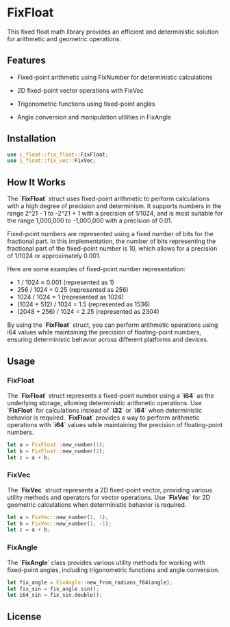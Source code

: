 # FixFloat

This fixed float math library provides an efficient and deterministic solution for arithmetic and geometric operations.

## Features

- Fixed-point arithmetic using FixNumber for deterministic calculations

- 2D fixed-point vector operations with FixVec

- Trigonometric functions using fixed-point angles

- Angle conversion and manipulation utilities in FixAngle


## Installation


```rust
use i_float::fix_float::FixFloat;
use i_float::fix_vec::FixVec;
```


## How It Works

The \`**FixFloat**\` struct uses fixed-point arithmetic to perform calculations with a high degree of precision and determinism. It supports numbers in the range 2^21 - 1 to -2^21 + 1 with a precision of 1/1024, and is most suitable for the range 1,000,000 to -1,000,000 with a precision of 0.01.

Fixed-point numbers are represented using a fixed number of bits for the fractional part. In this implementation, the number of bits representing the fractional part of the fixed-point number is 10, which allows for a precision of 1/1024 or approximately 0.001.

Here are some examples of fixed-point number representation:

- 1 / 1024 ≈ 0.001 (represented as 1)
- 256 / 1024 = 0.25 (represented as 256)
- 1024 / 1024 = 1 (represented as 1024)
- (1024 + 512) / 1024 = 1.5 (represented as 1536)
- (2048 + 256) / 1024 = 2.25 (represented as 2304)

By using the \`**FixFloat**\` struct, you can perform arithmetic operations using i64 values while maintaining the precision of floating-point numbers, ensuring deterministic behavior across different platforms and devices.


## Usage

### FixFloat

The \`**FixFloat**\` struct represents a fixed-point number using a \`**i64**\` as the underlying storage, allowing deterministic arithmetic operations. Use \`**FixFloat**\` for calculations instead of \`**i32**\` or \`**i64**\` when deterministic behavior is required. \`**FixFloat**\` provides a way to perform arithmetic operations with \`**i64**\` values while maintaining the precision of floating-point numbers.

```rust
let a = FixFloat::new_number(1);
let b = FixFloat::new_number(2);
let c = a + b;
```

### FixVec

The \`**FixVec**\` struct represents a 2D fixed-point vector, providing various utility methods and operators for vector operations. Use \`**FixVec**\` for 2D geometric calculations when deterministic behavior is required.

```rust
let a = FixVec::new_number(1, 1);
let b = FixVec::new_number(1, -1);
let c = a + b;
```

### FixAngle
The \`**FixAngle**\` class provides various utility methods for working with fixed-point angles, including trigonometric functions and angle conversion.


```rust
let fix_angle = FixAngle::new_from_radians_f64(angle);
let fix_sin = fix_angle.sin();
let i64_sin = fix_sin.double();
```


## License
